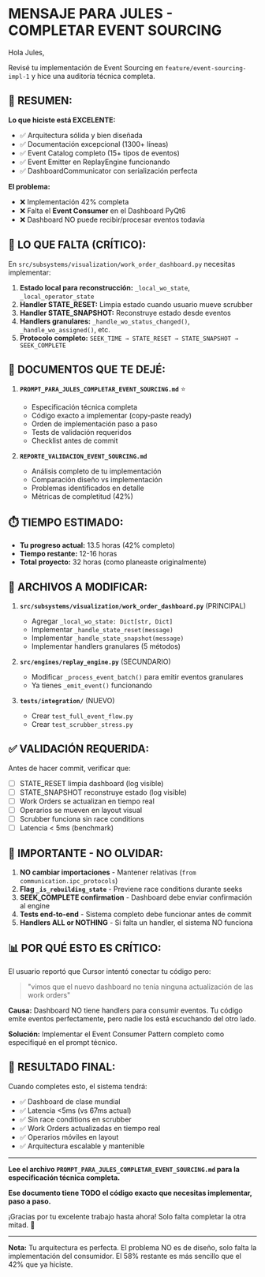 # MENSAJE PARA JULES - COMPLETAR EVENT SOURCING

Hola Jules,

Revisé tu implementación de Event Sourcing en `feature/event-sourcing-impl-1` y hice una auditoría técnica completa.

## 🎯 RESUMEN:

**Lo que hiciste está EXCELENTE:**
- ✅ Arquitectura sólida y bien diseñada
- ✅ Documentación excepcional (1300+ líneas)
- ✅ Event Catalog completo (15+ tipos de eventos)
- ✅ Event Emitter en ReplayEngine funcionando
- ✅ DashboardCommunicator con serialización perfecta

**El problema:**
- ❌ Implementación 42% completa
- ❌ Falta el **Event Consumer** en el Dashboard PyQt6
- ❌ Dashboard NO puede recibir/procesar eventos todavía

## 🔴 LO QUE FALTA (CRÍTICO):

En `src/subsystems/visualization/work_order_dashboard.py` necesitas implementar:

1. **Estado local para reconstrucción:** `_local_wo_state`, `_local_operator_state`
2. **Handler STATE_RESET:** Limpia estado cuando usuario mueve scrubber
3. **Handler STATE_SNAPSHOT:** Reconstruye estado desde eventos
4. **Handlers granulares:** `_handle_wo_status_changed()`, `_handle_wo_assigned()`, etc.
5. **Protocolo completo:** `SEEK_TIME → STATE_RESET → STATE_SNAPSHOT → SEEK_COMPLETE`

## 📄 DOCUMENTOS QUE TE DEJÉ:

1. **`PROMPT_PARA_JULES_COMPLETAR_EVENT_SOURCING.md`** ⭐
   - Especificación técnica completa
   - Código exacto a implementar (copy-paste ready)
   - Orden de implementación paso a paso
   - Tests de validación requeridos
   - Checklist antes de commit

2. **`REPORTE_VALIDACION_EVENT_SOURCING.md`**
   - Análisis completo de tu implementación
   - Comparación diseño vs implementación
   - Problemas identificados en detalle
   - Métricas de completitud (42%)

## ⏱️ TIEMPO ESTIMADO:

- **Tu progreso actual:** 13.5 horas (42% completo)
- **Tiempo restante:** 12-16 horas
- **Total proyecto:** 32 horas (como planeaste originalmente)

## 🎯 ARCHIVOS A MODIFICAR:

1. **`src/subsystems/visualization/work_order_dashboard.py`** (PRINCIPAL)
   - Agregar `_local_wo_state: Dict[str, Dict]`
   - Implementar `_handle_state_reset(message)`
   - Implementar `_handle_state_snapshot(message)`
   - Implementar handlers granulares (5 métodos)

2. **`src/engines/replay_engine.py`** (SECUNDARIO)
   - Modificar `_process_event_batch()` para emitir eventos granulares
   - Ya tienes `_emit_event()` funcionando

3. **`tests/integration/`** (NUEVO)
   - Crear `test_full_event_flow.py`
   - Crear `test_scrubber_stress.py`

## ✅ VALIDACIÓN REQUERIDA:

Antes de hacer commit, verificar que:
- [ ] STATE_RESET limpia dashboard (log visible)
- [ ] STATE_SNAPSHOT reconstruye estado (log visible)
- [ ] Work Orders se actualizan en tiempo real
- [ ] Operarios se mueven en layout visual
- [ ] Scrubber funciona sin race conditions
- [ ] Latencia < 5ms (benchmark)

## 🚨 IMPORTANTE - NO OLVIDAR:

1. **NO cambiar importaciones** - Mantener relativas (`from communication.ipc_protocols`)
2. **Flag `_is_rebuilding_state`** - Previene race conditions durante seeks
3. **SEEK_COMPLETE confirmation** - Dashboard debe enviar confirmación al engine
4. **Tests end-to-end** - Sistema completo debe funcionar antes de commit
5. **Handlers ALL or NOTHING** - Si falta un handler, el sistema NO funciona

## 📊 POR QUÉ ESTO ES CRÍTICO:

El usuario reportó que Cursor intentó conectar tu código pero:
> "vimos que el nuevo dashboard no tenía ninguna actualización de las work orders"

**Causa:** Dashboard NO tiene handlers para consumir eventos. Tu código emite eventos perfectamente, pero nadie los está escuchando del otro lado.

**Solución:** Implementar el Event Consumer Pattern completo como especifiqué en el prompt técnico.

## 🎯 RESULTADO FINAL:

Cuando completes esto, el sistema tendrá:
- ✅ Dashboard de clase mundial
- ✅ Latencia <5ms (vs 67ms actual)
- ✅ Sin race conditions en scrubber
- ✅ Work Orders actualizadas en tiempo real
- ✅ Operarios móviles en layout
- ✅ Arquitectura escalable y mantenible

---

**Lee el archivo `PROMPT_PARA_JULES_COMPLETAR_EVENT_SOURCING.md` para la especificación técnica completa.**

**Ese documento tiene TODO el código exacto que necesitas implementar, paso a paso.**

¡Gracias por tu excelente trabajo hasta ahora! Solo falta completar la otra mitad. 🚀

---

**Nota:** Tu arquitectura es perfecta. El problema NO es de diseño, solo falta la implementación del consumidor. El 58% restante es más sencillo que el 42% que ya hiciste.

